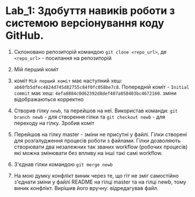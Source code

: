 # Lab_1: Здобуття навиків роботи з системою версіонування коду GitHub.

1. Склоновано репозиторій командою `git clone <repo_url>`, де `<repo_url>` - посилання на репозиторій
2. Мій перший коміт
3. коміт `Мій перший коміт` має наступний хеш: `ab60fb5dfec4824d745d82755c84f0fc058be7c8`. Попередній коміт - `Initial commit` має хеш: `4efa8884c0d62392d8def407a058403bc4672160`. зміни відображаються корректно

4. Створив гілку `newb`, та перейшов на неї. Використав команди: `git branch newb` - для створення гілки та `git checkout newb` - для переходу на гілку. Зробив коміт

5. Перейшов на гілку master - зміни не присутні у файлі. Гілки створені для розгалудження процесів роботи з файлами. Гілки дозволяють створювати два незалежних так званих workflow (робочих процесів) які можна змінювати без впливу на інші такі самі workflow.
6. З'єднав гілки командою `git merge newb`
7. На мою думку конфлікт виник через те, що гіт не зміг самостійно з'єднати зміни у файлі README на гілці master та на гілці newb, тому виник конфлікт. Вирішив його вручну: відредагував файл.
